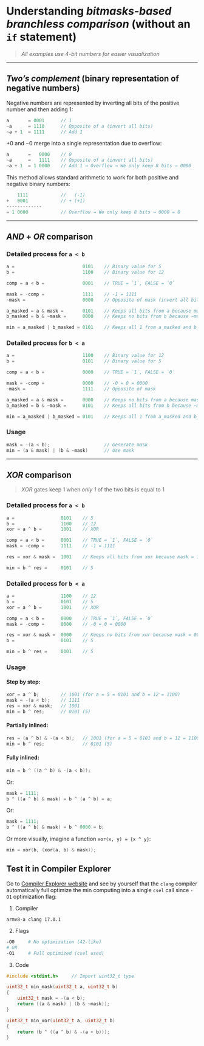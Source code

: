 # Understanding _bitmasks-based branchless comparison_ (without an `if` statement)

> _All examples use 4-bit numbers for easier visualization_

---

## _Two’s complement_ (binary representation of negative numbers)

Negative numbers are represented by inverting all bits of the positive number and then adding 1:
```c
a 		= 0001		// 1
~a 		= 1110		// Opposite of a (invert all bits)
~a + 1	= 1111		// Add 1
```

+0 and −0 merge into a single representation due to overflow:
```c
a 		=   0000	// 0
~a 		=   1111	// Opposite of a (invert all bits)
~a + 1	= 1 0000	// Add 1 → Overflow → We only keep 8 bits → 0000
```

This method allows standard arithmetic to work for both positive and negative binary numbers:
```c
	1111			//   (-1)
+   0001			// + (+1)
-------------
= 1 0000			// Overflow → We only keep 8 bits → 0000 = 0
```

---

## _AND_ + _OR_ comparison

### Detailed process for `a < b`

``` c
a =							0101	// Binary value for 5
b =							1100	// Binary value for 12

comp = a < b =				0001 	// TRUE = `1`, FALSE = `0`

mask = -comp =				1111	// -1 = 1111
~mask =						0000	// Opposite of mask (invert all bits)

a_masked = a & mask =		0101	// Keeps all bits from a because mask = 1111
b_masked = b & ~mask =		0000	// Keeps no bits from b because ~mask = 0000

min = a_masked | b_masked =	0101	// Keeps all 1 from a_masked and b_masked => min = 5 = a
```

### Detailed process for `b < a`

``` c
a =							1100	// Binary value for 12
b =							0101	// Binary value for 5

comp = a < b =				0000 	// TRUE = `1`, FALSE = `0`

mask = -comp =				0000	// -0 = 0 = 0000
~mask =						1111	// Opposite of mask

a_masked = a & mask = 		0000	// Keeps no bits from a because mask = 0000
b_masked = b & ~mask =		0101	// Keeps all bits from b because ~mask = 1111

min = a_masked | b_masked =	0101	// Keeps all 1 from a_masked and b_masked => min = 5 = b
```

### Usage

```c
mask = -(a < b);					// Generate mask
min = (a & mask) | (b & ~mask)		// Use mask
```

---

## _XOR_ comparison

> _XOR_ gates keep 1 when _only 1_ of the two bits is equal to 1

### Detailed process for `a < b`

```c
a =					0101	// 5
b =					1100	// 12
xor = a ^ b =		1001	// XOR

comp = a < b =		0001	// TRUE = `1`, FALSE = `0`
mask = -comp =		1111	// -1 = 1111

res = xor & mask =	1001	// Keeps all bits from xor because mask = 1111

min = b ^ res =		0101	// 5
```

### Detailed process for `b < a`

```c
a =					1100	// 12
b =					0101	// 5
xor = a ^ b =		1001	// XOR

comp = a < b =		0000	// TRUE = `1`, FALSE = `0`
mask = -comp =		0000	// -0 = 0 = 0000

res = xor & mask =	0000	// Keeps no bits from xor because mask = 0000
b =					0101	// 5

min = b ^ res =		0101	// 5
```

### Usage

#### Step by step:

```c
xor = a ^ b;		// 1001 (for a = 5 = 0101 and b = 12 = 1100)
mask = -(a < b);	// 1111
res = xor & mask;	// 1001
min = b ^ res;		// 0101 (5)
```

#### Partially inlined:

```c
res = (a ^ b) & -(a < b);	// 1001 (for a = 5 = 0101 and b = 12 = 1100)
min = b ^ res;				// 0101 (5)
```

#### Fully inlined:

```c
min = b ^ ((a ^ b) & -(a < b));
```

Or:
```c
mask = 1111;
b ^ ((a ^ b) & mask) = b ^ (a ^ b) = a;
```

Or:
```c
mask = 1111;
b ^ ((a ^ b) & mask) = b ^ 0000 = b;
```

Or more visually, imagine a function `xor(x, y) = {x ^ y}`:
```c
min = xor(b, (xor(a, b) & mask));
```

## Test it in Compiler Explorer

Go to [Compiler Explorer website](https://godbolt.org/) and see by yourself that the `clang` compiler automatically full optimize the min computing into a single `csel` call since `-O1` optimization flag:

1. Compiler
```
armv8-a clang 17.0.1
```

2. Flags
```bash
-O0		# No optimization (42-like)
# OR
-O1		# Full optimized (csel used)
```

3. Code
```c
#include <stdint.h>		// Import uint32_t type

uint32_t min_mask(uint32_t a, uint32_t b)
{
    uint32_t mask = -(a < b);
    return ((a & mask) | (b & ~mask));
}

uint32_t min_xor(uint32_t a, uint32_t b)
{
    return (b ^ ((a ^ b) & -(a < b)));
}
```

